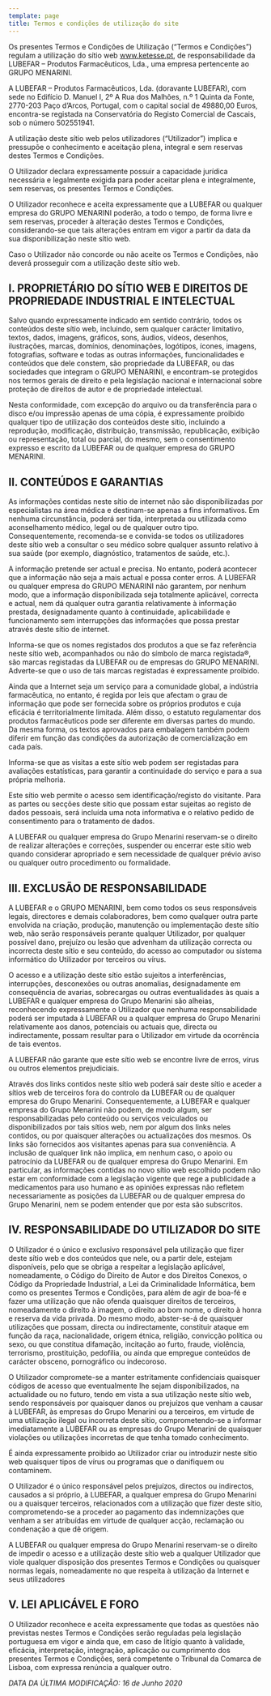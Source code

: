 ```yaml
---
template: page
title: Termos e condições de utilização do site
---
```

Os presentes Termos e Condições de Utilização (“Termos e Condições”) regulam a utilização do sítio web www.ketesse.pt, de responsabilidade da LUBEFAR – Produtos Farmacêuticos, Lda., uma empresa pertencente ao GRUPO MENARINI. 

A LUBEFAR – Produtos Farmacêuticos, Lda. (doravante LUBEFAR), com sede no Edifício D. Manuel I, 2º A Rua dos Malhões, n.º 1 Quinta da Fonte, 2770-203 Paço d’Arcos, Portugal, com o capital social de 49880,00 Euros, encontra-se registada na Conservatória do Registo Comercial de Cascais, sob o número 502551941.

A utilização deste sítio web pelos utilizadores (“Utilizador”) implica e pressupõe o conhecimento e aceitação plena, integral e sem reservas destes Termos e Condições.

O Utilizador declara expressamente possuir a capacidade jurídica necessária e legalmente exigida para poder aceitar plena e integralmente, sem reservas, os presentes Termos e Condições.

O Utilizador reconhece e aceita expressamente que a LUBEFAR ou qualquer empresa do GRUPO MENARINI poderão, a todo o tempo, de forma livre e sem reservas, proceder à alteração destes Termos e Condições, considerando-se que tais alterações entram em vigor a partir da data da sua disponibilização neste sítio web.

Caso o Utilizador não concorde ou não aceite os Termos e Condições, não deverá prosseguir com a utilização deste sítio web.

## I.	PROPRIETÁRIO DO SÍTIO WEB E DIREITOS DE PROPRIEDADE INDUSTRIAL E INTELECTUAL
Salvo quando expressamente indicado em sentido contrário, todos os conteúdos deste sítio web, incluindo, sem qualquer carácter limitativo, textos, dados, imagens, gráficos, sons, áudios, vídeos, desenhos, ilustrações, marcas, domínios, denominações, logótipos, ícones, imagens, fotografias, software e todas as outras informações, funcionalidades e conteúdos que dele constem, são propriedade da LUBEFAR, ou das sociedades que integram o GRUPO MENARINI, e encontram-se protegidos nos termos gerais de direito e pela legislação nacional e internacional sobre proteção de direitos de autor e de propriedade intelectual. 

Nesta conformidade, com excepção do arquivo ou da transferência para o disco e/ou impressão apenas de uma cópia, é expressamente proibido qualquer tipo de utilização dos conteúdos deste sítio, incluindo a reprodução, modificação, distribuição, transmissão, republicação, exibição ou representação, total ou parcial, do mesmo, sem o consentimento expresso e escrito da LUBEFAR ou de qualquer empresa do GRUPO MENARINI.

## II.	CONTEÚDOS E GARANTIAS  
As informações contidas neste sítio de internet não são disponibilizadas por especialistas na área médica e destinam-se apenas a fins informativos. Em nenhuma circunstância, poderá ser tida, interpretada ou utilizada como aconselhamento médico, legal ou de qualquer outro tipo. Consequentemente, recomenda-se e convida-se todos os utilizadores deste sítio web a consultar o seu médico sobre qualquer assunto relativo à sua saúde (por exemplo, diagnóstico, tratamentos de saúde, etc.).

A informação pretende ser actual e precisa. No entanto, poderá acontecer que a informação não seja a mais actual e possa conter erros. A LUBEFAR ou qualquer empresa do GRUPO MENARINI não garantem, por nenhum modo, que a informação disponibilizada seja totalmente aplicável, correcta e actual, nem dá qualquer outra garantia relativamente à informação prestada, designadamente quanto à continuidade, aplicabilidade e funcionamento sem interrupções das informações que possa prestar através deste sítio de internet. 

Informa-se que os nomes registados dos produtos a que se faz referência neste sítio web, acompanhados ou não do símbolo de marca registada®, são marcas registadas da LUBEFAR ou de empresas do GRUPO MENARINI. Adverte-se que o uso de tais marcas registadas é expressamente proibido.

Ainda que a Internet seja um serviço para a comunidade global, a indústria farmacêutica, no entanto, é regida por leis que afectam o grau de informação que pode ser fornecida sobre os próprios produtos e cuja eficácia é territorialmente limitada. Além disso, o estatuto regulamentar dos produtos farmacêuticos pode ser diferente em diversas partes do mundo. Da mesma forma, os textos aprovados para embalagem também podem diferir em função das condições da autorização de comercialização em cada país.

Informa-se que as visitas a este sítio web podem ser registadas para avaliações estatísticas, para garantir a continuidade do serviço e para a sua própria melhoria.

Este sítio web permite o acesso sem identificação/registo do visitante. Para as partes ou secções deste sítio que possam estar sujeitas ao registo de dados pessoais, será incluída uma nota informativa e o relativo pedido de consentimento para o tratamento de dados.

A LUBEFAR ou qualquer empresa do Grupo Menarini reservam-se o direito de realizar alterações e correções, suspender ou encerrar este sítio web quando considerar apropriado e sem necessidade de qualquer prévio aviso ou qualquer outro procedimento ou formalidade.

## III.	EXCLUSÃO DE RESPONSABILIDADE 
A LUBEFAR e o GRUPO MENARINI, bem como todos os seus responsáveis legais, directores e demais colaboradores, bem como qualquer outra parte envolvida na criação, produção, manutenção ou implementação deste sítio web, não serão responsáveis perante qualquer Utilizador, por qualquer possível dano, prejuízo ou lesão que advenham da utilização correcta ou incorrecta deste sítio e seu conteúdo, do acesso ao computador ou sistema informático do Utilizador por terceiros ou vírus.

O acesso e a utilização deste sítio estão sujeitos a interferências, interrupções, desconexões ou outras anomalias, designadamente em consequência de avarias, sobrecargas ou outras eventualidades às quais a LUBEFAR e qualquer empresa do Grupo Menarini são alheias, reconhecendo expressamente o Utilizador que nenhuma responsabilidade poderá ser imputada à LUBEFAR ou a qualquer empresa do Grupo Menarini relativamente aos danos, potenciais ou actuais que, directa ou indirectamente, possam resultar para o Utilizador em virtude da ocorrência de tais eventos. 

A LUBEFAR não garante que este sítio web se encontre livre de erros, vírus ou outros elementos prejudiciais. 

Através dos links contidos neste sítio web poderá sair deste sítio e aceder a sítios web de terceiros fora do controlo da LUBEFAR ou de qualquer empresa do Grupo Menarini. Consequentemente, a LUBEFAR e qualquer empresa do Grupo Menarini não podem, de modo algum, ser responsabilizadas pelo conteúdo ou serviços veiculados ou disponibilizados por tais sítios web, nem por algum dos links neles contidos, ou por quaisquer alterações ou actualizações dos mesmos. Os links são fornecidos aos visitantes apenas para sua conveniência. A inclusão de qualquer link não implica, em nenhum caso, o apoio ou patrocínio da LUBEFAR ou de qualquer empresa do Grupo Menarini. Em particular, as informações contidas no novo sítio web escolhido podem não estar em conformidade com a legislação vigente que rege a publicidade a medicamentos para uso humano e as opiniões expressas não refletem necessariamente as posições da LUBEFAR ou de qualquer empresa do Grupo Menarini, nem se podem entender que por esta são subscritos.

## IV.	RESPONSABILIDADE DO UTILIZADOR DO SITE
O Utilizador é o único e exclusivo responsável pela utilização que fizer deste sítio web e dos conteúdos que nele, ou a partir dele, estejam disponíveis, pelo que se obriga a respeitar a legislação aplicável, nomeadamente, o Código do Direito de Autor e dos Direitos Conexos, o Código da Propriedade Industrial, a Lei da Criminalidade Informática, bem como os presentes Termos e Condições, para além de agir de boa-fé e fazer uma utilização que não ofenda quaisquer direitos de terceiros, nomeadamente o direito à imagem, o direito ao bom nome, o direito à honra e reserva da vida privada. Do mesmo modo, abster-se-á de quaisquer utilizações que possam, directa ou indirectamente, constituir ataque em função da raça, nacionalidade, origem étnica, religião, convicção política ou sexo, ou que constitua difamação, incitação ao furto, fraude, violência, terrorismo, prostituição, pedofilia, ou ainda que empregue conteúdos de carácter obsceno, pornográfico ou indecoroso.

O Utilizador compromete-se a manter estritamente confidenciais quaisquer códigos de acesso que eventualmente lhe sejam disponibilizados, na actualidade ou no futuro, tendo em vista a sua utilização neste sítio web, sendo responsáveis por quaisquer danos ou prejuízos que venham a causar à LUBEFAR, às empresas do Grupo Menarini ou a terceiros, em virtude de uma utilização ilegal ou incorreta deste sítio, comprometendo-se a informar imediatamente a LUBEFAR ou as empresas do Grupo Menarini de quaisquer violações ou utilizações incorretas de que tenha tomado conhecimento. 

É ainda expressamente proibido ao Utilizador criar ou introduzir neste sítio web quaisquer tipos de vírus ou programas que o danifiquem ou contaminem. 

O Utilizador é o único responsável pelos prejuízos, directos ou indirectos, causados a si próprio, à LUBEFAR, a qualquer empresa do Grupo Menarini ou a quaisquer terceiros, relacionados com a utilização que fizer deste sítio, comprometendo-se a proceder ao pagamento das indemnizações que venham a ser atribuídas em virtude de qualquer acção, reclamação ou condenação a que dê origem.

A LUBEFAR ou qualquer empresa do Grupo Menarini reservam-se o direito de impedir o acesso e a utilização deste sítio web a qualquer Utilizador que viole qualquer disposição dos presentes Termos e Condições ou quaisquer normas legais, nomeadamente no que respeita à utilização da Internet e seus utilizadores

## V.	LEI APLICÁVEL E FORO
O Utilizador reconhece e aceita expressamente que todas as questões não previstas nestes Termos e Condições serão reguladas pela legislação portuguesa em vigor e ainda que, em caso de litígio quanto à validade, eficácia, interpretação, integração, aplicação ou cumprimento dos presentes Termos e Condições, será competente o Tribunal da Comarca de Lisboa, com expressa renúncia a qualquer outro.

*DATA DA ÚLTIMA MODIFICAÇÃO: 16 de Junho 2020*